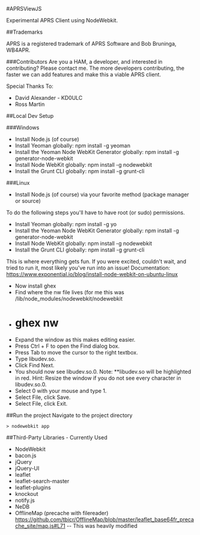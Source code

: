 #APRSViewJS

Experimental APRS Client using NodeWebkit.

##Trademarks

APRS is a registered trademark of APRS Software and Bob Bruninga, WB4APR.

###Contributors
Are you a HAM, a developer, and interested in contributing?  Please contact me.  The more developers contributing, the faster we can add features and make this a viable APRS client.

Special Thanks To:
- David Alexander - KD0ULC
- Ross Martin

##Local Dev Setup

###Windows
- Install Node.js (of course)
- Install Yeoman globally: npm install -g yeoman
- Install the Yeoman Node WebKit Generator globally: npm install -g generator-node-webkit
- Install Node WebKit globally: npm install -g nodewebkit
- Install the Grunt CLI globally: npm install -g grunt-cli

###Linux
- Install Node.js (of course) via your favorite method (package manager or source)

To do the following steps you'll have to have root (or sudo) permissions.
- Install Yeoman globally: npm install -g yo
- Install the Yeoman Node WebKit Generator globally: npm install -g generator-node-webkit
- Install Node WebKit globally: npm install -g nodewebkit
- Install the Grunt CLI globally: npm install -g grunt-cli

This is where everything gets fun.  If you were excited, couldn't wait, and tried to run it, most likely you've run into an issue!
Documentation: https://www.exponential.io/blog/install-node-webkit-on-ubuntu-linux

- Now install ghex
- Find where the nw file lives (for me this was /lib/node_modules/nodewebkit/nodewebkit
- # ghex nw
- Expand the window as this makes editing easier.
- Press Ctrl + F to open the Find dialog box.
- Press Tab to move the cursor to the right textbox.
- Type libudev.so.
- Click Find Next.
- You should now see libudev.so.0. Note: **libudev.so will be highlighted in red. Hint: Resize the window if you do not see every character in libudev.so.0.
- Select 0 with your mouse and type 1.
- Select File, click Save.
- Select File, click Exit.


##Run the project
Navigate to the project directory

    > nodewebkit app

##Third-Party Libraries - Currently Used
- NodeWebkit
- bacon.js
- jQuery
- jQuery-UI
- leaflet
- leaflet-search-master
- leaflet-plugins
- knockout
- notify.js
- NeDB
- OfflineMap (precache with filereader) https://github.com/tbicr/OfflineMap/blob/master/leaflet_base64fr_precache_site/map.js#L71
-- This was heavily modified